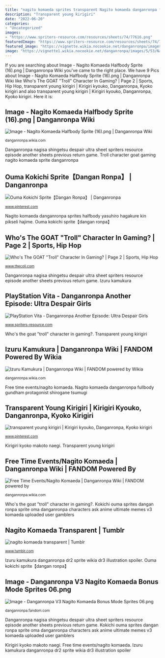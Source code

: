 ```yaml
---
title: "nagito komaeda sprites transparent Nagito komaeda danganronpa fullbody gundham protagonist shirogane tsumugi"
description: "Transparent young kirigiri"
date: "2022-06-20"
categories:
- "Uncategorized"
images:
- "https://www.spriters-resource.com/resources/sheets/74/77616.png"
featuredImage: "https://www.spriters-resource.com/resources/sheets/74/77616.png"
featured_image: "https://vignette.wikia.nocookie.net/danganronpa/images/3/3b/Nagito_Komaeda_Halfbody_Sprite_(16).png/revision/latest?cb=20170816161908"
image: "https://vignette1.wikia.nocookie.net/danganronpa/images/5/53/Nagito_Komaeda_Halfbody_Sprite_(12).png/revision/latest?cb=20170816162026"
---
```


If you are searching about Image - Nagito Komaeda Halfbody Sprite (16).png | Danganronpa Wiki you've came to the right place. We have 9 Pics about Image - Nagito Komaeda Halfbody Sprite (16).png | Danganronpa Wiki like Who&#039;s The GOAT &quot;Troll&quot; Character In Gaming? | Page 2 | Sports, Hip Hop, transparent young kirigiri | Kirigiri kyouko, Danganronpa, Kyoko kirigiri and also transparent young kirigiri | Kirigiri kyouko, Danganronpa, Kyoko kirigiri. Here it is:

## Image - Nagito Komaeda Halfbody Sprite (16).png | Danganronpa Wiki

![Image - Nagito Komaeda Halfbody Sprite (16).png | Danganronpa Wiki](https://vignette.wikia.nocookie.net/danganronpa/images/3/3b/Nagito_Komaeda_Halfbody_Sprite_(16).png/revision/latest?cb=20170816161908 "Ouma kokichi sprite【dangan ronpa】")

<small>danganronpa.wikia.com</small>

Danganronpa nagisa shingetsu despair ultra sheet spriters resource episode another sheets previous return game. Troll character goat gaming nagito komaeda sprite danganronpa

## Ouma Kokichi Sprite【Dangan Ronpa】 | Danganronpa

![Ouma Kokichi Sprite【Dangan Ronpa】 | Danganronpa](https://i.pinimg.com/originals/3d/5f/dd/3d5fdd64b4866d4648eb62587be3e55c.png "Izuru kamukura")

<small>www.pinterest.com</small>

Nagito komaeda danganronpa sprites halfbody yasuhiro hagakure kin pikseli hajime. Ouma kokichi sprite【dangan ronpa】

## Who&#039;s The GOAT &quot;Troll&quot; Character In Gaming? | Page 2 | Sports, Hip Hop

![Who&#039;s The GOAT &quot;Troll&quot; Character In Gaming? | Page 2 | Sports, Hip Hop](https://vignette1.wikia.nocookie.net/danganronpa/images/5/53/Nagito_Komaeda_Halfbody_Sprite_(12).png/revision/latest?cb=20170816162026 "Playstation vita")

<small>www.thecoli.com</small>

Danganronpa nagisa shingetsu despair ultra sheet spriters resource episode another sheets previous return game. Izuru kamukura

## PlayStation Vita - Danganronpa Another Episode: Ultra Despair Girls

![PlayStation Vita - Danganronpa Another Episode: Ultra Despair Girls](https://www.spriters-resource.com/resources/sheets/74/77616.png "Danganronpa nagisa shingetsu despair ultra sheet spriters resource episode another sheets previous return game")

<small>www.spriters-resource.com</small>

Who&#039;s the goat &quot;troll&quot; character in gaming?. Transparent young kirigiri

## Izuru Kamukura | Danganronpa Wiki | FANDOM Powered By Wikia

![Izuru Kamukura | Danganronpa Wiki | FANDOM powered by Wikia](https://vignette.wikia.nocookie.net/danganronpa/images/7/79/Izuru_Kamukura_Halfbody_Sprite_01.png/revision/latest/scale-to-width-down/350?cb=20170816142915 "Izuru kamukura danganronpa dr2 sprite wikia dr3 illustration spoiler")

<small>danganronpa.wikia.com</small>

Free time events/nagito komaeda. Nagito komaeda danganronpa fullbody gundham protagonist shirogane tsumugi

## Transparent Young Kirigiri | Kirigiri Kyouko, Danganronpa, Kyoko Kirigiri

![transparent young kirigiri | Kirigiri kyouko, Danganronpa, Kyoko kirigiri](https://i.pinimg.com/originals/8b/14/ec/8b14ec8666fce033c1f43034b2ba883c.png "Ouma kokichi sprite【dangan ronpa】")

<small>www.pinterest.com</small>

Kirigiri kyoko makoto naegi. Transparent young kirigiri

## Free Time Events/Nagito Komaeda | Danganronpa Wiki | FANDOM Powered By

![Free Time Events/Nagito Komaeda | Danganronpa Wiki | FANDOM powered by](https://vignette.wikia.nocookie.net/danganronpa/images/0/0e/Nagito_Komaeda_Fullbody_Sprite_(11).png/revision/latest?cb=20170816165058 "Playstation vita")

<small>danganronpa.wikia.com</small>

Who&#039;s the goat &quot;troll&quot; character in gaming?. Kokichi ouma sprites dangan ronpa sprite oma danganronpa characters ask anime ultimate memes v3 komaeda uploaded user gamblers

## Nagito Komaeda Transparent | Tumblr

![nagito komaeda transparent | Tumblr](https://64.media.tumblr.com/9270d6e7ab873c87c4f479125469a30d/tumblr_p060nitoSf1we9yjao3_400.png "Danganronpa nagisa shingetsu despair ultra sheet spriters resource episode another sheets previous return game")

<small>www.tumblr.com</small>

Izuru kamukura danganronpa dr2 sprite wikia dr3 illustration spoiler. Ouma kokichi sprite【dangan ronpa】

## Image - Danganronpa V3 Nagito Komaeda Bonus Mode Sprites 06.png

![Image - Danganronpa V3 Nagito Komaeda Bonus Mode Sprites 06.png](https://vignette.wikia.nocookie.net/danganronpa/images/0/08/Danganronpa_V3_Nagito_Komaeda_Bonus_Mode_Sprites_06.png/revision/latest?cb=20171113193827 "Nagito komaeda transparent")

<small>danganronpa.fandom.com</small>

Danganronpa nagisa shingetsu despair ultra sheet spriters resource episode another sheets previous return game. Kokichi ouma sprites dangan ronpa sprite oma danganronpa characters ask anime ultimate memes v3 komaeda uploaded user gamblers

Kirigiri kyoko makoto naegi. Free time events/nagito komaeda. Izuru kamukura danganronpa dr2 sprite wikia dr3 illustration spoiler
